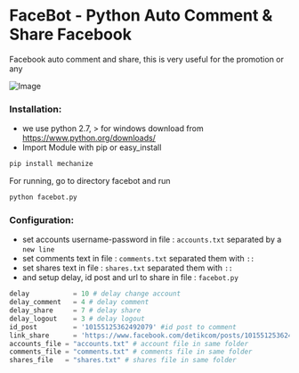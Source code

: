 # FaceBot - Python Auto Comment & Share Facebook

Facebook auto comment and share, this is very useful for the promotion or any

![Image](https://raw.githubusercontent.com/aldiferdiyan/python_facebook_comment_share/master/ss.jpg)

### Installation:


* we use python 2.7, > for windows download from https://www.python.org/downloads/
* Import Module with pip or easy_install

```python
pip install mechanize
```

For running, go to directory facebot and run
```python
python facebot.py
```

### Configuration:

* set accounts username-password in file : `accounts.txt` separated by a `new line`
* set comments text in file : `comments.txt`  separated them with `::`
* set shares text in file : `shares.txt` separated them with `::`
* and setup delay, id post and url to share in file : `facebot.py`
```python
delay           = 10 # delay change account
delay_comment   = 4 # delay comment
delay_share     = 7 # delay share
delay_logout    = 3 # delay logout
id_post         = '10155125362492079' #id post to comment
link_share      = 'https://www.facebook.com/detikcom/posts/10155125362492079' # url post or url web to share
accounts_file = "accounts.txt" # account file in same folder
comments_file = "comments.txt" # comments file in same folder
shares_file   = "shares.txt" # shares file in same folder
```


